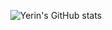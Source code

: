 <div align="center">

![Yerin's GitHub stats](https://github-readme-stats.vercel.app/api?username=lvest&show_icons=true&&bg_color=30,e96443,904e95&title_color=fff&text_color=fff)

</div>

<!--
**lvest/lvest** is a ✨ _special_ ✨ repository because its `README.md` (this file) appears on your GitHub profile.

Here are some ideas to get you started:

- 🔭 I’m currently working on ...
- 🌱 I’m currently learning ...
- 👯 I’m looking to collaborate on ...
- 🤔 I’m looking for help with ...
- 💬 Ask me about ...
- 📫 How to reach me: ...
- 😄 Pronouns: ...
- ⚡ Fun fact: ...
-->
